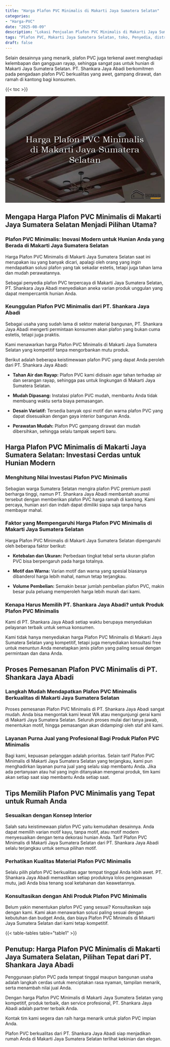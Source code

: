```yaml
---
title: "Harga Plafon PVC Minimalis di Makarti Jaya Sumatera Selatan"
categories: 
- "Harga-PVC"
date: "2025-08-09"
description: "Lokasi Penjualan Plafon PVC Minimalis di Makarti Jaya Sumatera Selatan bagi tempat tinggal, office, dan toko. Material terbaik, beragam motif, variasi warna menarik, dengan layanan pemasangan oleh teknisi berpengalaman dan kepastian resmi!|Layanan penyediaan Plafon PVC Minimalis di Makarti Jaya Sumatera Selatan bagi keperluan tempat tinggal, office, atau gerai, dengan produk terbaik dan penempatan oleh tim berpengalaman dan kepastian resmi.|Alternatif Plafon PVC Minimalis di Makarti Jaya Sumatera Selatan yang andal untuk rumah, office, serta toko, bersama material unggulan dan penempatan dikerjakan oleh tim berpengalaman dan kepastian resmi.|Penyediaan Plafon PVC Minimalis di Makarti Jaya Sumatera Selatan untuk tempat tinggal, office, serta toko, beserta panel berkualitas dan instalasi oleh tim berpengalaman, lengkap beserta jaminan resmi.}"
tags: "Plafon PVC, Makarti Jaya Sumatera Selatan, toko, Penyedia, distributor"
draft: false
---
```


Selain desainnya yang menarik, plafon PVC juga terkenal awet menghadapi kelembapan dan gangguan rayap, sehingga sangat pas untuk hunian di Makarti Jaya Sumatera Selatan. PT. Shankara Jaya Abadi berkomitmen pada pengadaan plafon PVC berkualitas yang awet, gampang dirawat, dan ramah di kantong bagi konsumen.

{{< toc >}}

![Harga Plafon PVC Minimalis di Makarti Jaya Sumatera Selatan](/images/Harga-PVC/Harga-Plafon-PVC-Minimalis-di-Makarti-Jaya-Sumatera-Selatan.png)


## Mengapa Harga Plafon PVC Minimalis di Makarti Jaya Sumatera Selatan Menjadi Pilihan Utama?

### Plafon PVC Minimalis: Inovasi Modern untuk Hunian Anda yang Berada di Makarti Jaya Sumatera Selatan

Harga Plafon PVC Minimalis di Makarti Jaya Sumatera Selatan saat ini merupakan isu yang banyak dicari, apalagi oleh orang yang ingin mendapatkan solusi plafon yang tak sekadar estetis, tetapi juga tahan lama dan mudah perawatannya.

Sebagai penyedia plafon PVC terpercaya di Makarti Jaya Sumatera Selatan, PT. Shankara Jaya Abadi menyediakan aneka varian produk unggulan yang dapat mempercantik hunian Anda.

### Keunggulan Plafon PVC Minimalis dari PT. Shankara Jaya Abadi

Sebagai usaha yang sudah lama di sektor material bangunan, PT. Shankara Jaya Abadi mengerti permintaan konsumen akan plafon yang bukan cuma estetis, tetapi juga praktis.

Kami menawarkan harga Plafon PVC Minimalis di Makarti Jaya Sumatera Selatan yang kompetitif tanpa mengorbankan mutu produk.

Berikut adalah beberapa keistimewaan plafon PVC yang dapat Anda peroleh dari PT. Shankara Jaya Abadi:

- **Tahan Air dan Rayap:** Plafon PVC kami didisain agar tahan terhadap air dan serangan rayap, sehingga pas untuk lingkungan di Makarti Jaya Sumatera Selatan.

- **Mudah Dipasang:** Instalasi plafon PVC mudah, membantu Anda tidak membuang waktu serta biaya pemasangan.

- **Desain Variatif:** Tersedia banyak opsi motif dan warna plafon PVC yang dapat disesuaikan dengan gaya interior bangunan Anda.

- **Perawatan Mudah:** Plafon PVC gampang dirawat dan mudah dibersihkan, sehingga selalu tampak seperti baru.

## Harga Plafon PVC Minimalis di Makarti Jaya Sumatera Selatan: Investasi Cerdas untuk Hunian Modern

### Menghitung Nilai Investasi Plafon PVC Minimalis

Sebagian warga Sumatera Selatan mengira plafon PVC premium pasti berharga tinggi, namun PT. Shankara Jaya Abadi membantah asumsi tersebut dengan memberikan plafon PVC harga ramah di kantong. Kami percaya, hunian asri dan indah dapat dimiliki siapa saja tanpa harus membayar mahal.

### Faktor yang Mempengaruhi Harga Plafon PVC Minimalis di Makarti Jaya Sumatera Selatan

Harga Plafon PVC Minimalis di Makarti Jaya Sumatera Selatan dipengaruhi oleh beberapa faktor berikut:

- **Ketebalan dan Ukuran:** Perbedaan tingkat tebal serta ukuran plafon PVC bisa berpengaruh pada harga totalnya.

- **Motif dan Warna:** Varian motif dan warna yang spesial biasanya dibanderol harga lebih mahal, namun tetap terjangkau.

- **Volume Pembelian:** Semakin besar jumlah pembelian plafon PVC, makin besar pula peluang memperoleh harga lebih murah dari kami.

### Kenapa Harus Memilih PT. Shankara Jaya Abadi? untuk Produk Plafon PVC Minimalis

Kami di PT. Shankara Jaya Abadi setiap waktu berupaya menyediakan pelayanan terbaik untuk semua konsumen.

Kami tidak hanya menyediakan harga Plafon PVC Minimalis di Makarti Jaya Sumatera Selatan yang kompetitif, tetapi juga menyediakan konsultasi free untuk menuntun Anda menetapkan jenis plafon yang paling sesuai dengan permintaan dan dana Anda.

## Proses Pemesanan Plafon PVC Minimalis di PT. Shankara Jaya Abadi

### Langkah Mudah Mendapatkan Plafon PVC Minimalis Berkualitas di Makarti Jaya Sumatera Selatan

Proses pemesanan Plafon PVC Minimalis di PT. Shankara Jaya Abadi sangat mudah. Anda bisa mengontak kami lewat WA atau mengunjungi gerai kami di Makarti Jaya Sumatera Selatan. Seluruh proses mulai dari tanya jawab, menentukan motif, hingga pemasangan akan didampingi oleh staf ahli kami.

### Layanan Purna Jual yang Profesional Bagi Produk Plafon PVC Minimalis

Bagi kami, kepuasan pelanggan adalah prioritas. Selain tarif Plafon PVC Minimalis di Makarti Jaya Sumatera Selatan yang terjangkau, kami pun menghadirkan layanan purna jual yang selalu siap membantu Anda. Jika ada pertanyaan atau hal yang ingin ditanyakan mengenai produk, tim kami akan setiap saat siap membantu Anda setiap saat.

## Tips Memilih Plafon PVC Minimalis yang Tepat untuk Rumah Anda

### Sesuaikan dengan Konsep Interior

Salah satu keistimewaan plafon PVC yaitu kemudahan desainnya. Anda dapat memilih varian motif kayu, tanpa motif, atau motif modern menyesuaikan dengan tema dekorasi hunian Anda. Tarif Plafon PVC Minimalis di Makarti Jaya Sumatera Selatan dari PT. Shankara Jaya Abadi selalu terjangkau untuk semua pilihan motif.

### Perhatikan Kualitas Material Plafon PVC Minimalis

Selalu pilih plafon PVC berkualitas agar tempat tinggal Anda lebih awet. PT. Shankara Jaya Abadi memastikan setiap produknya lolos pengawasan mutu, jadi Anda bisa tenang soal ketahanan dan keawetannya.

### Konsultasikan dengan Ahli Produk Plafon PVC Minimalis

Belum yakin menentukan plafon PVC yang sesuai? Konsultasikan saja dengan kami. Kami akan menawarkan solusi paling sesuai dengan kebutuhan dan budget Anda, dan biaya Plafon PVC Minimalis di Makarti Jaya Sumatera Selatan dari kami tetap kompetitif.

{{< table-tables table="table1" >}}

## Penutup: Harga Plafon PVC Minimalis di Makarti Jaya Sumatera Selatan, Pilihan Tepat dari PT. Shankara Jaya Abadi

Penggunaan plafon PVC pada tempat tinggal maupun bangunan usaha adalah langkah cerdas untuk menciptakan rasa nyaman, tampilan menarik, serta menambah nilai jual Anda.

Dengan harga Plafon PVC Minimalis di Makarti Jaya Sumatera Selatan yang kompetitif, produk terbaik, dan service profesional, PT. Shankara Jaya Abadi adalah partner terbaik Anda.

Kontak tim kami segera dan raih harga menarik untuk plafon PVC impian Anda.

Plafon PVC berkualitas dari PT. Shankara Jaya Abadi siap menjadikan rumah Anda di Makarti Jaya Sumatera Selatan terlihat kekinian dan elegan.